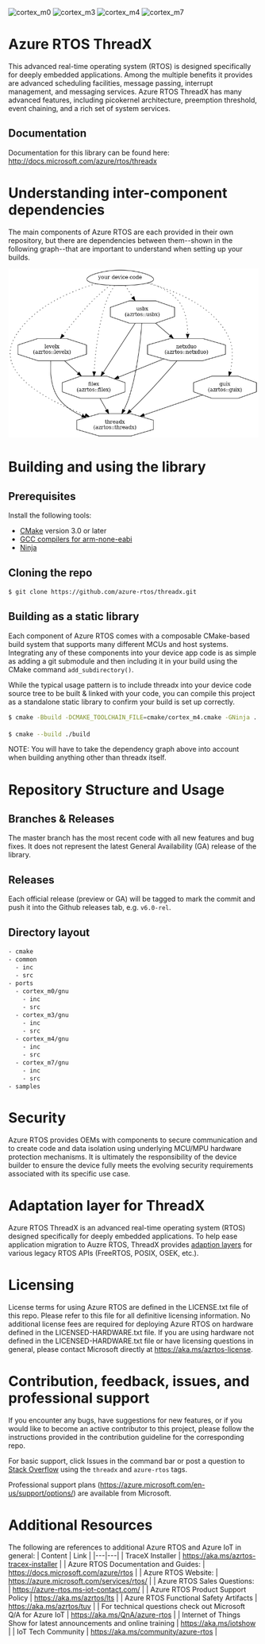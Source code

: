 ![cortex_m0](https://github.com/azure-rtos/threadx/workflows/cortex_m0/badge.svg)
![cortex_m3](https://github.com/azure-rtos/threadx/workflows/cortex_m3/badge.svg)
![cortex_m4](https://github.com/azure-rtos/threadx/workflows/cortex_m4/badge.svg)
![cortex_m7](https://github.com/azure-rtos/threadx/workflows/cortex_m7/badge.svg)

# Azure RTOS ThreadX

This advanced real-time operating system (RTOS) is designed specifically for deeply embedded applications. Among the multiple benefits it provides are advanced scheduling facilities, message passing, interrupt management, and messaging services. Azure RTOS ThreadX has many advanced features, including picokernel architecture, preemption threshold, event chaining, and a rich set of system services.

## Documentation

Documentation for this library can be found here: http://docs.microsoft.com/azure/rtos/threadx


# Understanding inter-component dependencies

The main components of Azure RTOS are each provided in their own repository, but there are dependencies between them--shown in the following graph--that are important to understand when setting up your builds.

![dependency graph](docs/deps.png)

# Building and using the library

## Prerequisites

Install the following tools:

* [CMake](https://cmake.org/download/) version 3.0 or later
* [GCC compilers for arm-none-eabi](https://developer.arm.com/tools-and-software/open-source-software/developer-tools/gnu-toolchain/gnu-rm/downloads)
* [Ninja](https://ninja-build.org/)

## Cloning the repo

```bash
$ git clone https://github.com/azure-rtos/threadx.git
```

## Building as a static library

Each component of Azure RTOS comes with a composable CMake-based build system that supports many different MCUs and host systems. Integrating any of these components into your device app code is as simple as adding a git submodule and then including it in your build using the CMake command `add_subdirectory()`.

While the typical usage pattern is to include threadx into your device code source tree to be built & linked with your code, you can compile this project as a standalone static library to confirm your build is set up correctly.

```bash
$ cmake -Bbuild -DCMAKE_TOOLCHAIN_FILE=cmake/cortex_m4.cmake -GNinja .

$ cmake --build ./build
```

NOTE: You will have to take the dependency graph above into account when building anything other than threadx itself.

# Repository Structure and Usage

## Branches & Releases

The master branch has the most recent code with all new features and bug fixes. It does not represent the latest General Availability (GA) release of the library.

## Releases

Each official release (preview or GA) will be tagged to mark the commit and push it into the Github releases tab, e.g. `v6.0-rel`.

## Directory layout

```
- cmake
- common
  - inc
  - src
- ports
  - cortex_m0/gnu
    - inc
    - src
  - cortex_m3/gnu
    - inc
    - src
  - cortex_m4/gnu
    - inc
    - src
  - cortex_m7/gnu
    - inc
    - src
- samples
```

# Security

Azure RTOS provides OEMs with components to secure communication and to create code and data isolation using underlying MCU/MPU hardware protection mechanisms. It is ultimately the responsibility of the device builder to ensure the device fully meets the evolving security requirements associated with its specific use case.

# Adaptation layer for ThreadX

Azure RTOS ThreadX is an advanced real-time operating system (RTOS) designed specifically for deeply embedded applications. To help ease application migration to Auzre RTOS, ThreadX provides [adaption layers](https://github.com/azure-rtos/threadx/tree/master/utility/rtos_compatibility_layers) for various legacy RTOS APIs (FreeRTOS, POSIX, OSEK, etc.).

# Licensing

License terms for using Azure RTOS are defined in the LICENSE.txt file of this repo. Please refer to this file for all definitive licensing information. No additional license fees are required for deploying Azure RTOS on hardware defined in the LICENSED-HARDWARE.txt file. If you are using hardware not defined in the LICENSED-HARDWARE.txt file or have licensing questions in general, please contact Microsoft directly at https://aka.ms/azrtos-license.

# Contribution, feedback, issues, and professional support

If you encounter any bugs, have suggestions for new features, or if you would like to become an active contributor to this project, please follow the instructions provided in the contribution guideline for the corresponding repo.

For basic support, click Issues in the command bar or post a question to [Stack Overflow](http://stackoverflow.com/questions/tagged/azure-rtos+threadx) using the `threadx` and `azure-rtos` tags.

Professional support plans (https://azure.microsoft.com/en-us/support/options/) are available from Microsoft.

# Additional Resources

The following are references to additional Azure RTOS and Azure IoT in general:
| Content | Link |
|---|---|
| TraceX Installer | https://aka.ms/azrtos-tracex-installer |
| Azure RTOS Documentation and Guides: | https://docs.microsoft.com/azure/rtos |
| Azure RTOS Website: | https://azure.microsoft.com/services/rtos/ |
| Azure RTOS Sales Questions: | https://azure-rtos.ms-iot-contact.com/ |
| Azure RTOS Product Support Policy | https://aka.ms/azrtos/lts |
| Azure RTOS Functional Safety Artifacts | https://aka.ms/azrtos/tuv |
| For technical questions check out Microsoft Q/A for Azure IoT | https://aka.ms/QnA/azure-rtos |
| Internet of Things Show for latest announcements and online training | https://aka.ms/iotshow |
| IoT Tech Community | https://aka.ms/community/azure-rtos |
